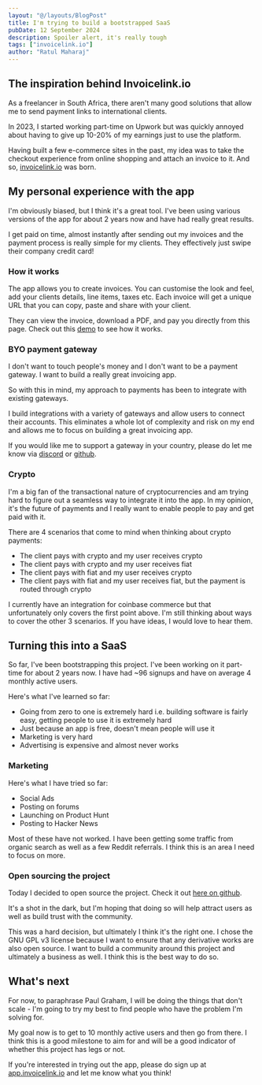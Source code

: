 ```yaml
---
layout: "@/layouts/BlogPost"
title: I'm trying to build a bootstrapped SaaS
pubDate: 12 September 2024
description: Spoiler alert, it's really tough
tags: ["invoicelink.io"]
author: "Ratul Maharaj"
---
```


## The inspiration behind Invoicelink.io

As a freelancer in South Africa, there aren't many good solutions that allow me to send payment links to international clients. 

In 2023, I started working part-time on Upwork but was quickly annoyed about having to give up 10-20% of my earnings just to use the platform.

Having built a few e-commerce sites in the past, my idea was to take the checkout experience from online shopping and attach an invoice to it. And so, [invoicelink.io](https://invoicelink.io) was born.


## My personal experience with the app

I'm obviously biased, but I think it's a great tool. I've been using various versions of the app for about 2 years now and have had really great results. 

I get paid on time, almost instantly after sending out my invoices and the payment process is really simple for my clients. They effectively just swipe their company credit card!


### How it works

The app allows you to create invoices. You can customise the look and feel, add your clients details, line items, taxes etc. Each invoice will get a unique URL that you can copy, paste and share with your client. 

They can view the invoice, download a PDF, and pay you directly from this page. Check out this [demo](https://pay.invoicelink.io/demo) to see how it works.


### BYO payment gateway

I don't want to touch people's money and I don't want to be a payment gateway. I want to build a really great invoicing app. 

So with this in mind, my approach to payments has been to integrate with existing gateways. 

I build integrations with a variety of gateways and allow users to connect their accounts. This eliminates a whole lot of complexity and risk on my end and allows me to focus on building a great invoicing app.

If you would like me to support a gateway in your country, please do let me know via [discord](https://discord.gg/TwCrkdCnPS) or [github](https://github.com/orgs/invoicelink-io/discussions).

### Crypto

I'm a big fan of the transactional nature of cryptocurrencies and am trying hard to figure out a seamless way to integrate it into the app. In my opinion, it's the future of payments and I really want to enable people to pay and get paid with it.

There are 4 scenarios that come to mind when thinking about crypto payments:
- The client pays with crypto and my user receives crypto
- The client pays with crypto and my user receives fiat
- The client pays with fiat and my user receives crypto
- The client pays with fiat and my user receives fiat, but the payment is routed through crypto

I currently have an integration for coinbase commerce but that unfortunately only covers the first point above. I'm still thinking about ways to cover the other 3 scenarios. If you have ideas, I would love to hear them.

## Turning this into a SaaS

So far, I've been bootstrapping this project. I've been working on it part-time for about 2 years now. I have had ~96 signups and have on average 4 monthly active users.

Here's what I've learned so far:
- Going from zero to one is extremely hard i.e. building software is fairly easy, getting people to use it is extremely hard
- Just because an app is free, doesn't mean people will use it
- Marketing is very hard
- Advertising is expensive and almost never works

### Marketing

Here's what I have tried so far:
- Social Ads
- Posting on forums
- Launching on Product Hunt
- Posting to Hacker News

Most of these have not worked. I have been getting some traffic from organic search as well as a few Reddit referrals. I think this is an area I need to focus on more.

### Open sourcing the project

Today I decided to open source the project. Check it out  [here on github](https://github.com/invoicelink-io/invoicelink).

It's a shot in the dark, but I'm hoping that doing so will help attract users as well as build trust with the community. 

This was a hard decision, but ultimately I think it's the right one. I chose the GNU GPL v3 license because I want to ensure that any derivative works are also open source. I want to build a community around this project and ultimately a business as well. I think this is the best way to do so.

## What's next

For now, to paraphrase Paul Graham, I will be doing the things that don't scale - I'm going to try my best to find people who have the problem I'm solving for.

My goal now is to get to 10 monthly active users and then go from there. I think this is a good milestone to aim for and will be a good indicator of whether this project has legs or not.

If you're interested in trying out the app, please do sign up at [app.invoicelink.io](https://app.invoicelink.io) and let me know what you think!


